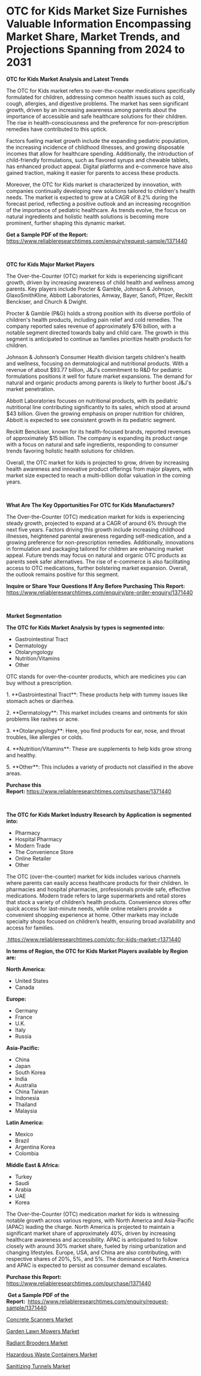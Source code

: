 <p><h1>OTC for Kids Market Size Furnishes Valuable Information Encompassing Market Share, Market Trends, and Projections Spanning from 2024 to 2031</h1></p><p><strong>OTC for Kids Market Analysis and Latest Trends</strong></p>
<p><p>The OTC for Kids market refers to over-the-counter medications specifically formulated for children, addressing common health issues such as cold, cough, allergies, and digestive problems. The market has seen significant growth, driven by an increasing awareness among parents about the importance of accessible and safe healthcare solutions for their children. The rise in health-consciousness and the preference for non-prescription remedies have contributed to this uptick.</p><p>Factors fueling market growth include the expanding pediatric population, the increasing incidence of childhood illnesses, and growing disposable incomes that allow for healthcare spending. Additionally, the introduction of child-friendly formulations, such as flavored syrups and chewable tablets, has enhanced product appeal. Digital platforms and e-commerce have also gained traction, making it easier for parents to access these products.</p><p>Moreover, the OTC for Kids market is characterized by innovation, with companies continually developing new solutions tailored to children's health needs. The market is expected to grow at a CAGR of 8.2% during the forecast period, reflecting a positive outlook and an increasing recognition of the importance of pediatric healthcare. As trends evolve, the focus on natural ingredients and holistic health solutions is becoming more prominent, further shaping this dynamic market.</p></p>
<p><strong>Get a Sample PDF of the Report:&nbsp;</strong> <a href="https://www.reliableresearchtimes.com/enquiry/request-sample/1371440?utm_campaign=1719&utm_medium=2&utm_source=Github&utm_content=ia&utm_term=18102024&utm_id=otc-for-kids">https://www.reliableresearchtimes.com/enquiry/request-sample/1371440</a></p>
<p>&nbsp;</p>
<p><strong>OTC for Kids Major Market Players</strong></p>
<p><p>The Over-the-Counter (OTC) market for kids is experiencing significant growth, driven by increasing awareness of child health and wellness among parents. Key players include Procter & Gamble, Johnson & Johnson, GlaxoSmithKline, Abbott Laboratories, Amway, Bayer, Sanofi, Pfizer, Reckitt Benckiser, and Church & Dwight.</p><p>Procter & Gamble (P&G) holds a strong position with its diverse portfolio of children's health products, including pain relief and cold remedies. The company reported sales revenue of approximately $76 billion, with a notable segment directed towards baby and child care. The growth in this segment is anticipated to continue as families prioritize health products for children.</p><p>Johnson & Johnson’s Consumer Health division targets children's health and wellness, focusing on dermatological and nutritional products. With a revenue of about $93.77 billion, J&J's commitment to R&D for pediatric formulations positions it well for future market expansions. The demand for natural and organic products among parents is likely to further boost J&J's market penetration.</p><p>Abbott Laboratories focuses on nutritional products, with its pediatric nutritional line contributing significantly to its sales, which stood at around $43 billion. Given the growing emphasis on proper nutrition for children, Abbott is expected to see consistent growth in its pediatric segment.</p><p>Reckitt Benckiser, known for its health-focused brands, reported revenues of approximately $15 billion. The company is expanding its product range with a focus on natural and safe ingredients, responding to consumer trends favoring holistic health solutions for children.</p><p>Overall, the OTC market for kids is projected to grow, driven by increasing health awareness and innovative product offerings from major players, with market size expected to reach a multi-billion dollar valuation in the coming years.</p></p>
<p>&nbsp;</p>
<p><strong>What Are The Key Opportunities For OTC for Kids Manufacturers?</strong></p>
<p><p>The Over-the-Counter (OTC) medication market for kids is experiencing steady growth, projected to expand at a CAGR of around 6% through the next five years. Factors driving this growth include increasing childhood illnesses, heightened parental awareness regarding self-medication, and a growing preference for non-prescription remedies. Additionally, innovations in formulation and packaging tailored for children are enhancing market appeal. Future trends may focus on natural and organic OTC products as parents seek safer alternatives. The rise of e-commerce is also facilitating access to OTC medications, further bolstering market expansion. Overall, the outlook remains positive for this segment.</p></p>
<p><strong>Inquire or Share Your Questions If Any Before Purchasing This Report:</strong> <a href="https://www.reliableresearchtimes.com/enquiry/pre-order-enquiry/1371440?utm_campaign=1719&utm_medium=2&utm_source=Github&utm_content=ia&utm_term=18102024&utm_id=otc-for-kids">https://www.reliableresearchtimes.com/enquiry/pre-order-enquiry/1371440</a></p>
<p>&nbsp;</p>
<p><strong>Market Segmentation</strong></p>
<p><strong>The OTC for Kids Market Analysis by types is segmented into:</strong></p>
<p><ul><li>Gastrointestinal Tract</li><li>Dermatology</li><li>Otolaryngology</li><li>Nutrition/Vitamins</li><li>Other</li></ul></p>
<p><p>OTC stands for over-the-counter products, which are medicines you can buy without a prescription. </p><p>1. **Gastrointestinal Tract**: These products help with tummy issues like stomach aches or diarrhea. </p><p>2. **Dermatology**: This market includes creams and ointments for skin problems like rashes or acne.</p><p>3. **Otolaryngology**: Here, you find products for ear, nose, and throat troubles, like allergies or colds.</p><p>4. **Nutrition/Vitamins**: These are supplements to help kids grow strong and healthy.</p><p>5. **Other**: This includes a variety of products not classified in the above areas.</p></p>
<p><strong>Purchase this Report:&nbsp;</strong><a href="https://www.reliableresearchtimes.com/purchase/1371440?utm_campaign=1719&utm_medium=2&utm_source=Github&utm_content=ia&utm_term=18102024&utm_id=otc-for-kids">https://www.reliableresearchtimes.com/purchase/1371440</a></p>
<p>&nbsp;</p>
<p><strong>The OTC for Kids Market Industry Research by Application is segmented into:</strong></p>
<p><ul><li>Pharmacy</li><li>Hospital Pharmacy</li><li>Modern Trade</li><li>The Convenience Store</li><li>Online Retailer</li><li>Other</li></ul></p>
<p><p>The OTC (over-the-counter) market for kids includes various channels where parents can easily access healthcare products for their children. In pharmacies and hospital pharmacies, professionals provide safe, effective medications. Modern trade refers to large supermarkets and retail stores that stock a variety of children’s health products. Convenience stores offer quick access for last-minute needs, while online retailers provide a convenient shopping experience at home. Other markets may include specialty shops focused on children’s health, ensuring broad availability and access for families.</p></p>
<p><a href="https://www.reliableresearchtimes.com/otc-for-kids-market-r1371440?utm_campaign=1719&utm_medium=2&utm_source=Github&utm_content=ia&utm_term=18102024&utm_id=otc-for-kids">&nbsp;https://www.reliableresearchtimes.com/otc-for-kids-market-r1371440</a></p>
<p><strong>In terms of Region, the OTC for Kids Market Players available by Region are:</strong></p>
<p>
    <p> <strong> North America: </strong>
        <ul>
            <li>United States</li>
            <li>Canada</li>
        </ul>
        </p> 
    <p> <strong> Europe: </strong>
        <ul>
            <li>Germany</li>
            <li>France</li>
            <li>U.K.</li>
            <li>Italy</li>
            <li>Russia</li>
        </ul>
        </p> 
    <p> <strong> Asia-Pacific: </strong>
        <ul>
            <li>China</li>
            <li>Japan</li>
            <li>South Korea</li>
            <li>India</li>
            <li>Australia</li>
            <li>China Taiwan</li>
            <li>Indonesia</li>
            <li>Thailand</li>
            <li>Malaysia</li>
        </ul>
        </p> 
    <p> <strong> Latin America: </strong>
        <ul>
            <li>Mexico</li>
            <li>Brazil</li>
            <li>Argentina Korea</li>
            <li>Colombia</li>
        </ul>
        </p> 
    <p> <strong> Middle East & Africa: </strong>
        <ul>
            <li>Turkey</li>
            <li>Saudi</li>
            <li>Arabia</li>
            <li>UAE</li>
            <li>Korea</li>
        </ul>
    </p>
    </p>
<p><p>The Over-the-Counter (OTC) medication market for kids is witnessing notable growth across various regions, with North America and Asia-Pacific (APAC) leading the charge. North America is projected to maintain a significant market share of approximately 40%, driven by increasing healthcare awareness and accessibility. APAC is anticipated to follow closely with around 30% market share, fueled by rising urbanization and changing lifestyles. Europe, USA, and China are also contributing, with respective shares of 20%, 5%, and 5%. The dominance of North America and APAC is expected to persist as consumer demand escalates.</p></p>
<p><strong>Purchase this Report: </strong><a href="https://www.reliableresearchtimes.com/purchase/1371440?utm_campaign=1719&utm_medium=2&utm_source=Github&utm_content=ia&utm_term=18102024&utm_id=otc-for-kids">https://www.reliableresearchtimes.com/purchase/1371440</a></p>
<p>&nbsp;<strong>Get a Sample PDF of the Report:&nbsp;&nbsp;</strong><a href="https://www.reliableresearchtimes.com/enquiry/request-sample/1371440?utm_campaign=1719&utm_medium=2&utm_source=Github&utm_content=ia&utm_term=18102024&utm_id=otc-for-kids">https://www.reliableresearchtimes.com/enquiry/request-sample/1371440</a></p>
<p><strong></strong></p>
<p><p><a href="https://www.linkedin.com/pulse/concrete-scanners-market-matrix-applications-types-cagr-nqz3c?utm_campaign=1719&utm_medium=2&utm_source=Github&utm_content=ia&utm_term=18102024&utm_id=otc-for-kids">Concrete Scanners Market</a></p><p><a href="https://www.linkedin.com/pulse/evaluating-global-garden-lawn-mowers-market-trends-growth-pdxlc?utm_campaign=1719&utm_medium=2&utm_source=Github&utm_content=ia&utm_term=18102024&utm_id=otc-for-kids">Garden Lawn Mowers Market</a></p><p><a href="https://www.linkedin.com/pulse/global-radiant-brooders-market-sector2024-2031-metrics-e6ygc?utm_campaign=1719&utm_medium=2&utm_source=Github&utm_content=ia&utm_term=18102024&utm_id=otc-for-kids">Radiant Brooders Market</a></p><p><a href="https://www.linkedin.com/pulse/hazardous-waste-containers-market-forecasts-trends-impact-analysis-6xxwc?utm_campaign=1719&utm_medium=2&utm_source=Github&utm_content=ia&utm_term=18102024&utm_id=otc-for-kids">Hazardous Waste Containers Market</a></p><p><a href="https://www.linkedin.com/pulse/global-sanitizing-tunnels-market-product-types-applications-ysyoc?utm_campaign=1719&utm_medium=2&utm_source=Github&utm_content=ia&utm_term=18102024&utm_id=otc-for-kids">Sanitizing Tunnels Market</a></p></p>